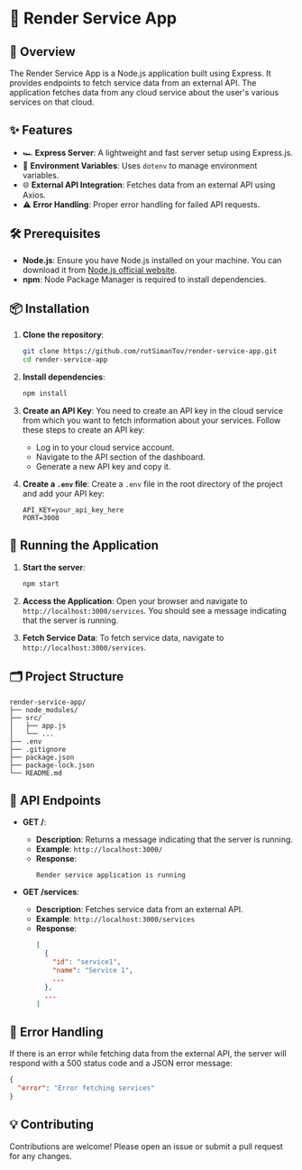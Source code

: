 
# 🚀 Render Service App

## 📖 Overview
The Render Service App is a Node.js application built using Express. It provides endpoints to fetch service data from an external API. The application fetches data from any cloud service about the user's various services on that cloud.

## ✨ Features
- 🏎️ **Express Server**: A lightweight and fast server setup using Express.js.
- 🔐 **Environment Variables**: Uses `dotenv` to manage environment variables.
- 🌐 **External API Integration**: Fetches data from an external API using Axios.
- ⚠️ **Error Handling**: Proper error handling for failed API requests.

## 🛠️ Prerequisites
- **Node.js**: Ensure you have Node.js installed on your machine. You can download it from [Node.js official website](https://nodejs.org/).
- **npm**: Node Package Manager is required to install dependencies.

## 📦 Installation

1. **Clone the repository**:
   ```bash
   git clone https://github.com/rutSimanTov/render-service-app.git
   cd render-service-app
   ```

2. **Install dependencies**:
   ```bash
   npm install
   ```

3. **Create an API Key**:
   You need to create an API key in the cloud service from which you want to fetch information about your services. Follow these steps to create an API key:
   - Log in to your cloud service account.
   - Navigate to the API section of the dashboard.
   - Generate a new API key and copy it.

4. **Create a `.env` file**:
   Create a `.env` file in the root directory of the project and add your API key:
   ```env
   API_KEY=your_api_key_here
   PORT=3000
   ```

## 🚀 Running the Application

1. **Start the server**:
   ```bash
   npm start
   ```

2. **Access the Application**:
   Open your browser and navigate to `http://localhost:3000/services`. You should see a message indicating that the server is running.

3. **Fetch Service Data**:
   To fetch service data, navigate to `http://localhost:3000/services`.

## 🗂️ Project Structure
```
render-service-app/
├── node_modules/
├── src/
│   ├── app.js
│   └── ...
├── .env
├── .gitignore
├── package.json
├── package-lock.json
└── README.md
```

## 🔌 API Endpoints

- **GET /**:
  - **Description**: Returns a message indicating that the server is running.
  - **Example**: `http://localhost:3000/`
  - **Response**:
    ```text
    Render service application is running
    ```

- **GET /services**:
  - **Description**: Fetches service data from an external API.
  - **Example**: `http://localhost:3000/services`
  - **Response**:
    ```json
    [
      {
        "id": "service1",
        "name": "Service 1",
        ...
      },
      ...
    ]
    ```

## 🛑 Error Handling
If there is an error while fetching data from the external API, the server will respond with a 500 status code and a JSON error message:
```json
{
  "error": "Error fetching services"
}
```

## 💡 Contributing
Contributions are welcome! Please open an issue or submit a pull request for any changes.
